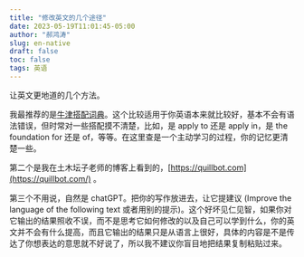 ```yaml
---
title: "修改英文的几个途径"
date: 2023-05-19T11:01:45-05:00
author: "郝鸿涛"
slug: en-native
draft: false
toc: false
tags: 英语
---
```


让英文更地道的几个方法。

我最推荐的是[牛津搭配词典](https://www.freecollocation.com/)。这个比较适用于你英语本来就比较好，基本不会有语法错误，但时常对一些搭配摸不清楚，比如，是 apply to 还是 apply in，是 the foundation for 还是 of，等等。在这里查是一个主动学习的过程，你的记忆更清楚一些。

第二个是我在土木坛子老师的博客上看到的，[https://quillbot.com](https://quillbot.com/) 。

第三个不用说，自然是 chatGPT。把你的写作放进去，让它提建议 (Improve the language of the following text 或者用别的提示)。这个好坏见仁见智，如果你对它输出的结果照收不误，而不是思考它如何修改的以及自己可以学到什么，你的英文并不会有什么提高，而且它输出的结果只是从语言上很好，具体的内容是不是传达了你想表达的意思就不好说了，所以我不建议你盲目地把结果复制粘贴过来。
